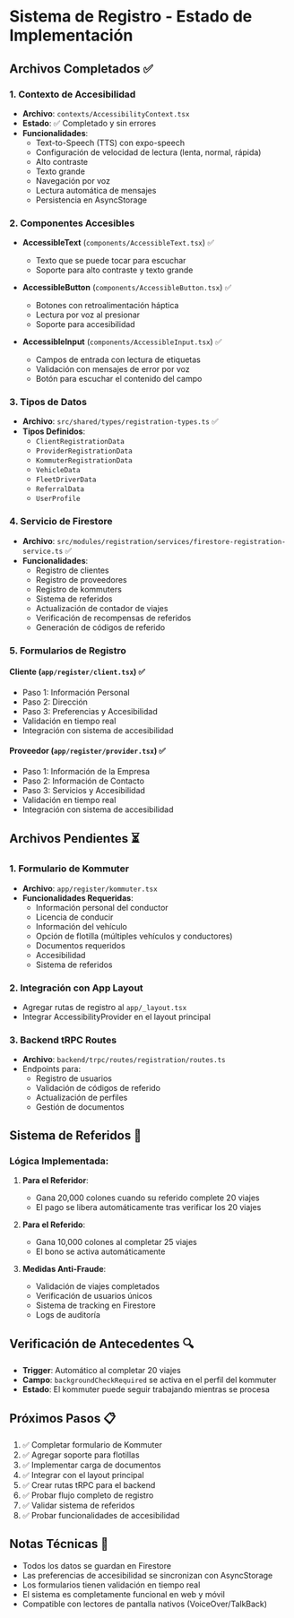 # Sistema de Registro - Estado de Implementación

## Archivos Completados ✅

### 1. Contexto de Accesibilidad
- **Archivo**: `contexts/AccessibilityContext.tsx`
- **Estado**: ✅ Completado y sin errores
- **Funcionalidades**:
  - Text-to-Speech (TTS) con expo-speech
  - Configuración de velocidad de lectura (lenta, normal, rápida)
  - Alto contraste
  - Texto grande
  - Navegación por voz
  - Lectura automática de mensajes
  - Persistencia en AsyncStorage

### 2. Componentes Accesibles
- **AccessibleText** (`components/AccessibleText.tsx`) ✅
  - Texto que se puede tocar para escuchar
  - Soporte para alto contraste y texto grande
  
- **AccessibleButton** (`components/AccessibleButton.tsx`) ✅
  - Botones con retroalimentación háptica
  - Lectura por voz al presionar
  - Soporte para accesibilidad
  
- **AccessibleInput** (`components/AccessibleInput.tsx`) ✅
  - Campos de entrada con lectura de etiquetas
  - Validación con mensajes de error por voz
  - Botón para escuchar el contenido del campo

### 3. Tipos de Datos
- **Archivo**: `src/shared/types/registration-types.ts` ✅
- **Tipos Definidos**:
  - `ClientRegistrationData`
  - `ProviderRegistrationData`
  - `KommuterRegistrationData`
  - `VehicleData`
  - `FleetDriverData`
  - `ReferralData`
  - `UserProfile`

### 4. Servicio de Firestore
- **Archivo**: `src/modules/registration/services/firestore-registration-service.ts` ✅
- **Funcionalidades**:
  - Registro de clientes
  - Registro de proveedores
  - Registro de kommuters
  - Sistema de referidos
  - Actualización de contador de viajes
  - Verificación de recompensas de referidos
  - Generación de códigos de referido

### 5. Formularios de Registro

#### Cliente (`app/register/client.tsx`) ✅
- Paso 1: Información Personal
- Paso 2: Dirección
- Paso 3: Preferencias y Accesibilidad
- Validación en tiempo real
- Integración con sistema de accesibilidad

#### Proveedor (`app/register/provider.tsx`) ✅
- Paso 1: Información de la Empresa
- Paso 2: Información de Contacto
- Paso 3: Servicios y Accesibilidad
- Validación en tiempo real
- Integración con sistema de accesibilidad

## Archivos Pendientes ⏳

### 1. Formulario de Kommuter
- **Archivo**: `app/register/kommuter.tsx`
- **Funcionalidades Requeridas**:
  - Información personal del conductor
  - Licencia de conducir
  - Información del vehículo
  - Opción de flotilla (múltiples vehículos y conductores)
  - Documentos requeridos
  - Accesibilidad
  - Sistema de referidos

### 2. Integración con App Layout
- Agregar rutas de registro al `app/_layout.tsx`
- Integrar AccessibilityProvider en el layout principal

### 3. Backend tRPC Routes
- **Archivo**: `backend/trpc/routes/registration/routes.ts`
- Endpoints para:
  - Registro de usuarios
  - Validación de códigos de referido
  - Actualización de perfiles
  - Gestión de documentos

## Sistema de Referidos 🎁

### Lógica Implementada:
1. **Para el Referidor**:
   - Gana 20,000 colones cuando su referido complete 20 viajes
   - El pago se libera automáticamente tras verificar los 20 viajes

2. **Para el Referido**:
   - Gana 10,000 colones al completar 25 viajes
   - El bono se activa automáticamente

3. **Medidas Anti-Fraude**:
   - Validación de viajes completados
   - Verificación de usuarios únicos
   - Sistema de tracking en Firestore
   - Logs de auditoría

## Verificación de Antecedentes 🔍

- **Trigger**: Automático al completar 20 viajes
- **Campo**: `backgroundCheckRequired` se activa en el perfil del kommuter
- **Estado**: El kommuter puede seguir trabajando mientras se procesa

## Próximos Pasos 📋

1. ✅ Completar formulario de Kommuter
2. ✅ Agregar soporte para flotillas
3. ✅ Implementar carga de documentos
4. ✅ Integrar con el layout principal
5. ✅ Crear rutas tRPC para el backend
6. ✅ Probar flujo completo de registro
7. ✅ Validar sistema de referidos
8. ✅ Probar funcionalidades de accesibilidad

## Notas Técnicas 📝

- Todos los datos se guardan en Firestore
- Las preferencias de accesibilidad se sincronizan con AsyncStorage
- Los formularios tienen validación en tiempo real
- El sistema es completamente funcional en web y móvil
- Compatible con lectores de pantalla nativos (VoiceOver/TalkBack)

